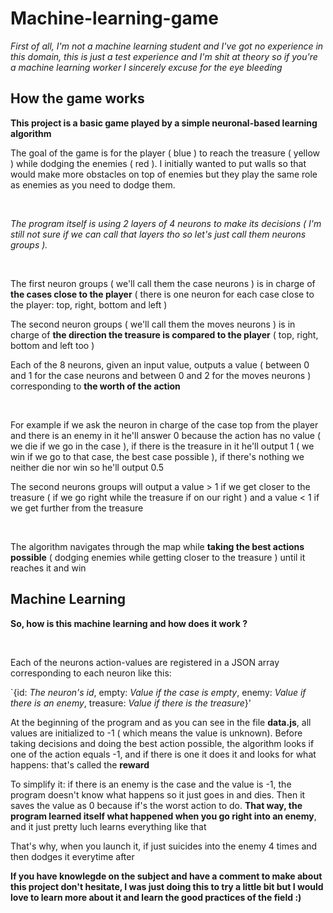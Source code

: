 # Machine-learning-game

*First of all, I'm not a machine learning student and I've got no experience in this domain, this is just a test experience and I'm shit at theory so if you're a machine learning worker I sincerely excuse for the eye bleeding*

## How the game works

**This project is a basic game played by a simple neuronal-based learning algorithm**

The goal of the game is for the player ( blue ) to reach the treasure ( yellow ) while dodging the enemies ( red ). I initially wanted to put walls so that would make more obstacles on top of enemies but they play the same role as enemies as you need to dodge them.

&nbsp;

*The program itself is using 2 layers of 4 neurons to make its decisions ( I'm still not sure if we can call that layers tho so let's just call them neurons groups ).*

&nbsp;

The first neuron groups ( we'll call them the case neurons ) is in charge of **the cases close to the player** ( there is one neuron for each case close to the player: top, right, bottom and left )

The second neuron groups ( we'll call them the moves neurons ) is in charge of **the direction the treasure is compared to the player** ( top, right, bottom and left too )

Each of the 8 neurons, given an input value, outputs a value ( between 0 and 1 for the case neurons and between 0 and 2 for the moves neurons ) corresponding to **the worth of the action**

&nbsp;

For example if we ask the neuron in charge of the case top from the player and there is an enemy in it he'll answer 0 because the action has no value ( we die if we go in the case ), if there is the treasure in it he'll output 1 ( we win if we go to that case, the best case possible ), if there's nothing we neither die nor win so he'll output 0.5

The second neurons groups will output a value > 1 if we get closer to the treasure ( if we go right while the treasure if on our right ) and a value < 1 if we get further from the treasure

&nbsp;

The algorithm navigates through the map while **taking the best actions possible** ( dodging enemies while getting closer to the treasure ) until it reaches it and win

## Machine Learning

**So, how is this machine learning and how does it work ?**

&nbsp;

Each of the neurons action-values are registered in a JSON array corresponding to each neuron like this:

`{id: *The neuron's id*, empty: *Value if the case is empty*, enemy: *Value if there is an enemy*, treasure: *Value if there is the treasure*}'

At the beginning of the program and as you can see in the file **data.js**, all values are initialized to -1 ( which means the value is unknown). Before taking decisions and doing the best action possible, the algorithm looks if one of the action equals -1, and if there is one it does it and looks for what happens: that's called the **reward**

To simplify it: if there is an enemy is the case and the value is -1, the program doesn't know what happens so it just goes in and dies. Then it saves the value as 0 because if's the worst action to do. **That way, the program learned itself what happened when you go right into an enemy**, and it just pretty luch learns everything like that

That's why, when you launch it, if just suicides into the enemy 4 times and then dodges it everytime after

**If you have knowlegde on the subject and have a comment to make about this project don't hesitate, I was just doing this to try a little bit but I would love to learn more about it and learn the good practices of the field :)**

